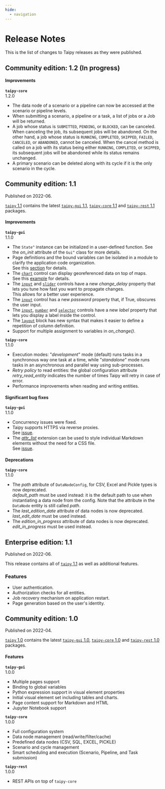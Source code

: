 ```yaml
---
hide:
  - navigation
---
```


# Release Notes

This is the list of changes to Taipy releases as they were published.

## Community edition: 1.2 (In progress)

#### Improvements

**`taipy-core`**<br/>1.2.0

   - The data node of a scenario or a pipeline can now be accessed at the scenario or pipeline levels.
   - When submitting a scenario, a pipeline or a task, a list of jobs or a Job will be returned.
   - A job whose status is `SUBMITTED`, `PENDING`, or `BLOCKED`, can be canceled. When canceling the job, its subsequent jobs will be abandoned. On the other hand, a job whose status is `RUNNING`, `COMPLETED`, `SKIPPED`, `FAILED`, `CANCELED`, or `ABANDONED`, cannot be canceled. When the cancel method is called on a job with its status being either `RUNNING`, `COMPLETED`, or `SKIPPED`, its subsequent jobs will be abandoned while its status remains unchanged.
   - A primary scenario can be deleted along with its cycle if it is the only scenario in the cycle.

## Community edition: 1.1

Published on 2022-06.

[`taipy` 1.1](https://pypi.org/project/taipy/1.1.0/) contains the latest
[`taipy-gui` 1.1](https://pypi.org/project/taipy-gui/1.1.0/),
[`taipy-core` 1.1](https://pypi.org/project/taipy-core/1.1.0/) and
[`taipy-rest` 1.1](https://pypi.org/project/taipy-rest/1.1.0/) packages.


#### Improvements

**`taipy-gui`**<br/>1.1.0

   - The `State^` instance can be initialized in a user-defined function. See the _on_init_
     attribute of the `Gui^` class for more details.
   - Page definitions and the bound variables can be isolated in a module to clarify the
     application code organization.<br/>
     See this [section](manuals/gui/binding.md#scope-of-variable-binding) for details.
   - The [`chart`](manuals/gui/viselements/chart.md) control can display georeferenced data on top
     of maps.<br/>
     See this [example](manuals/gui/viselements/charts/others.md#plotting-on-a-map) for details.
   - The [`input`](manuals/gui/viselements/input.md) and [`slider`](manuals/gui/viselements/slider.md)
     controls have a new _change_delay_ property that lets you tune how fast you want to propagate
     changes.<br/>
     This allows for a better user experience.
   - The [`input`](manuals/gui/viselements/input.md) control has a new _password_ property that, if True,
     obscures the user input.
   - The [`input`](manuals/gui/viselements/input.md), [`number`](manuals/gui/viselements/number.md) and
     [`selector`](manuals/gui/viselements/selector.md) controls have a new _label_ property that lets you
    display a label inside the control.
   - The [`layout`](manuals/gui/viselements/layout.md) block has new syntax that makes it easier to define
     a repetition of column definition.
   - Support for multiple assignment to variables in _on_change()_.


**`taipy-core`**<br/>1.1.0

   - Execution modes: "_development_" mode (default) runs tasks in a synchronous way one task at
     a time, while "_standalone_" mode runs tasks in an asynchronous and parallel way using
     sub-processes.
   - _Retry policy_ to read entities: the global configuration attribute _retry_read_entity_ indicates
     the number of times Taipy will retry in case of error.
   - Performance improvements when reading and writing entities.

#### Significant bug fixes

**`taipy-gui`**<br/>1.1.0

   - Concurrency issues were fixed.
   - Taipy supports HTTPS via reverse proxies.<br/>
     See [issue](https://github.com/Avaiga/taipy-gui/issues/263).
   - The [_attr_list_](https://python-markdown.github.io/extensions/attr_list) extension can
     be used to style individual Markdown elements without the need for a CSS file.<br/>
     See [issue](https://github.com/Avaiga/taipy-gui/issues/185).

#### Deprecations

**`taipy-core`**<br/>1.1.0

   - The _path_ attribute of `DataNodeConfig`, for CSV, Excel and Pickle types is now deprecated.<br/>
     _default_path_ must be used instead: it is the default path to use when instantiating a data node from
    the config. Note that the attribute in the `DataNode` entity is still called _path_.
   - The _last_edition_date_ attribute of data nodes is now deprecated.<br/>
     _last_edit_date_ must be used instead.
   - The _edition_in_progress_ attribute of data nodes is now deprecated.<br/>
     _edit_in_progress_ must be used instead.

## Enterprise edition: 1.1

Published on 2022-06.

This release contains all of [`taipy` 1.1](https://pypi.org/project/taipy/1.1.0/)
as well as additional features.

### Features

   - User authentication.
   - Authorization checks for all entities.
   - Job recovery mechanism on application restart.
   - Page generation based on the user's identity.

## Community edition: 1.0

Published on 2022-04.

[`taipy` 1.0](https://pypi.org/project/taipy/1.0.0/) contains the latest
[`taipy-gui` 1.0](https://pypi.org/project/taipy-gui/1.0.2/),
[`taipy-core` 1.0](https://pypi.org/project/taipy-core/1.0.3/) and
[`taipy-rest` 1.0](https://pypi.org/project/taipy-rest/1.0.1/) packages.

#### Features

**`taipy-gui`**<br/>1.0.0

   - Multiple pages support
   - Binding to global variables
   - Python expression support in visual element properties
   - Initial visual element set including tables and charts.
   - Page content support for Markdown and HTML
   - Jupyter Notebook support

**`taipy-core`**<br/>1.0.0

   - Full configuration system
   - Data node management (read/write/filter/cache)
   - Predefined data nodes (CSV, SQL, EXCEL, PICKLE)
   - Scenario and cycle management
   - Smart scheduling and execution (Scenario, Pipeline, and Task submission)

**`taipy-rest`**<br/>1.0.0

   - REST APIs on top of `taipy-core`
